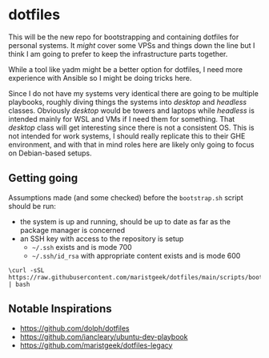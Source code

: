 # dotfiles

This will be the new repo for bootstrapping and containing dotfiles for personal systems. It _might_ cover some VPSs and things down the line but I think I am going to prefer to keep the infrastructure parts together.

While a tool like yadm might be a better option for dotfiles, I need more experience with Ansible so I might be doing tricks here.

Since I do not have my systems very identical there are going to be multiple playbooks, roughly diving things the systems into _desktop_ and _headless_ classes. Obviously _desktop_ would be towers and laptops while _headless_ is intended mainly for WSL and VMs if I need them for something. That _desktop_ class will get interesting since there is not a consistent OS. This is not intended for work systems, I should really replicate this to their GHE environment, and with that in mind roles here are likely only going to focus on Debian-based setups.

## Getting going

Assumptions made (and some checked) before the `bootstrap.sh` script should be run:

- the system is up and running, should be up to date as far as the package manager is concerned
- an SSH key with access to the repository is setup
  - `~/.ssh` exists and is mode 700
  - `~/.ssh/id_rsa` with appropriate content exists and is mode 600

```
\curl -sSL https://raw.githubusercontent.com/maristgeek/dotfiles/main/scripts/bootstrap.sh  | bash
```

## Notable Inspirations

- https://github.com/dolph/dotfiles
- https://github.com/iancleary/ubuntu-dev-playbook
- https://github.com/maristgeek/dotfiles-legacy
